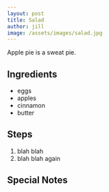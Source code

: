 ```yaml
---
layout: post
title: Salad
author: jill
image: /assets/images/salad.jpg
---
```


Apple pie is a sweat pie.

## Ingredients 
* eggs
* apples
* cinnamon
* butter

## Steps
1. blah blah
2. blah blah again

## Special Notes